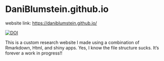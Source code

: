 # DaniBlumstein.github.io
website link: https://daniblumstein.github.io/

[![DOI](https://zenodo.org/badge/194934393.svg)](https://zenodo.org/badge/latestdoi/194934393)

This is a custom research website I made using a combination of Rmarkdown, Html, and shiny apps. Yes, I know the file structure sucks. It’s forever a work in progress!!


